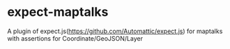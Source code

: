 # expect-maptalks
A plugin of expect.js(https://github.com/Automattic/expect.js) for maptalks with assertions for Coordinate/GeoJSON/Layer
